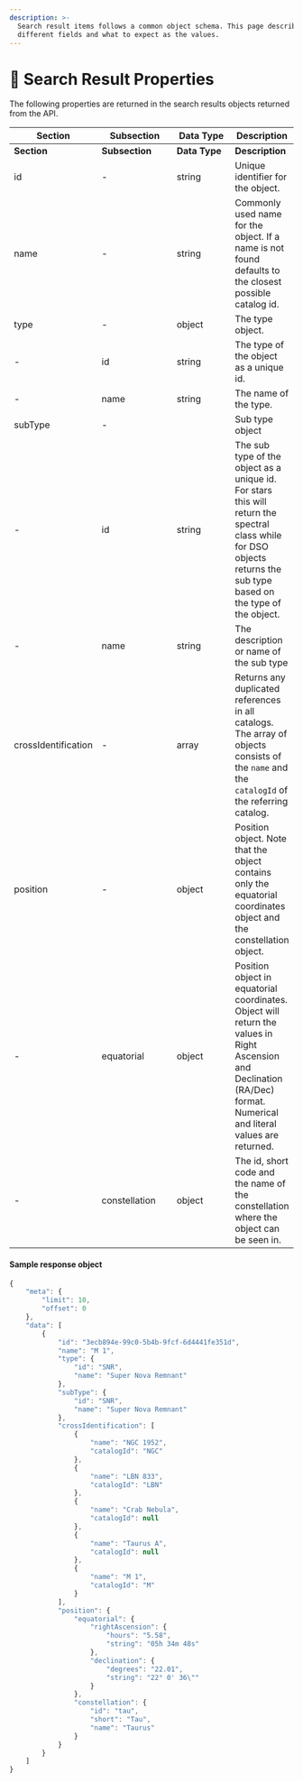```yaml
---
description: >-
  Search result items follows a common object schema. This page describes the
  different fields and what to expect as the values.
---
```


# 🔎 Search Result Properties

The following properties are returned in the search results objects returned from the API.&#x20;

<table data-header-hidden><thead><tr><th>Section</th><th width="150">Subsection</th><th width="150">Data Type</th><th>Description</th></tr></thead><tbody><tr><td><strong>Section</strong></td><td><strong>Subsection</strong></td><td><strong>Data Type</strong></td><td><strong>Description</strong></td></tr><tr><td>id</td><td>-</td><td>string</td><td>Unique identifier for the object.</td></tr><tr><td>name</td><td>-</td><td>string</td><td>Commonly used name for the object. If a name is not found defaults to the closest possible catalog id.</td></tr><tr><td>type</td><td>-</td><td>object</td><td>The type object.</td></tr><tr><td>-</td><td>id</td><td>string</td><td>The type of the object as a unique id.</td></tr><tr><td>-</td><td>name</td><td>string</td><td>The name of the type.</td></tr><tr><td>subType</td><td>-</td><td></td><td>Sub type object</td></tr><tr><td>-</td><td>id</td><td>string</td><td>The sub type of the object as a unique id. For stars this will return the spectral class while for DSO objects returns the sub type based on the type of the object.</td></tr><tr><td>-</td><td>name</td><td>string</td><td>The description or name of the sub type</td></tr><tr><td>crossIdentification</td><td>-</td><td>array</td><td>Returns any duplicated references in all catalogs. The array of objects consists of the <code>name</code> and the <code>catalogId</code> of the referring catalog.</td></tr><tr><td>position</td><td>-</td><td>object</td><td>Position object. Note that the object contains only the equatorial coordinates object and the constellation object.</td></tr><tr><td>-</td><td>equatorial</td><td>object</td><td>Position object in equatorial coordinates. Object will return the values in Right Ascension and Declination (RA/Dec) format. Numerical and literal values are returned.</td></tr><tr><td>-</td><td>constellation</td><td>object</td><td>The id, short code and the name of the constellation where the object can be seen in.</td></tr></tbody></table>

#### Sample response object

```javascript
{
    "meta": {
        "limit": 10,
        "offset": 0
    },
    "data": [
        {
            "id": "3ecb894e-99c0-5b4b-9fcf-6d4441fe351d",
            "name": "M 1",
            "type": {
                "id": "SNR",
                "name": "Super Nova Remnant"
            },
            "subType": {
                "id": "SNR",
                "name": "Super Nova Remnant"
            },
            "crossIdentification": [
                {
                    "name": "NGC 1952",
                    "catalogId": "NGC"
                },
                {
                    "name": "LBN 833",
                    "catalogId": "LBN"
                },
                {
                    "name": "Crab Nebula",
                    "catalogId": null
                },
                {
                    "name": "Taurus A",
                    "catalogId": null
                },
                {
                    "name": "M 1",
                    "catalogId": "M"
                }
            ],
            "position": {
                "equatorial": {
                    "rightAscension": {
                        "hours": "5.58",
                        "string": "05h 34m 48s"
                    },
                    "declination": {
                        "degrees": "22.01",
                        "string": "22° 0' 36\""
                    }
                },
                "constellation": {
                    "id": "tau",
                    "short": "Tau",
                    "name": "Taurus"
                }
            }
        }
    ]
}
```
